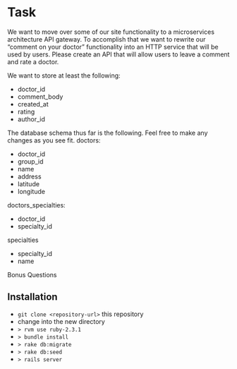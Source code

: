 # Task
We want to move over some of our site functionality to a microservices architecture API gateway. To accomplish that we want to
rewrite our “comment on your doctor” functionality into an HTTP service that will be used by users. Please create an API that will allow users to leave a comment and rate a doctor.

We want to store at least the following:
- doctor_id
- comment_body
- created_at
- rating
- author_id

The database schema thus far is the following. Feel free to make any changes as you see fit.
doctors:
- doctor_id
- group_id
- name
- address
- latitude
- longitude

doctors_specialties:
- doctor_id
- specialty_id

specialties
- specialty_id
- name

Bonus Questions

## Installation

* `git clone <repository-url>` this repository
* change into the new directory
* `> rvm use ruby-2.3.1`
* `> bundle install`
* `> rake db:migrate`
* `> rake db:seed`
* `> rails server`
